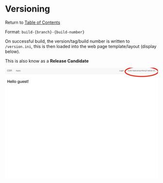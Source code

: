# Versioning

Return to [Table of Contents](/README.md#table-of-contents)

Format: `build-{branch}-{build-number}`

On successful build, the version/tag/build number is written to `/version.ini`, this is then loaded into the web page template/layout (display below). 

This is also know as a **Release Candidate**

![Versioning](/doc/assets/versioning/layout.png "Version/Build  Number Screenshot")
